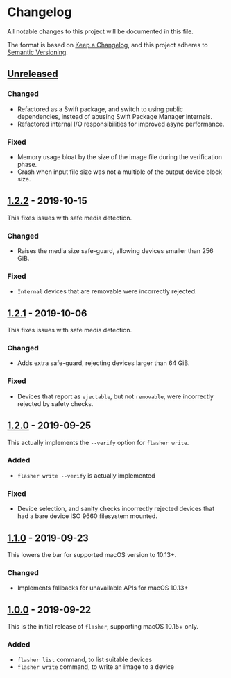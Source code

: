 # Changelog
All notable changes to this project will be documented in this file.

The format is based on [Keep a Changelog](https://keepachangelog.com/en/1.0.0/),
and this project adheres to [Semantic Versioning](https://semver.org/spec/v2.0.0.html).


## [Unreleased]

### Changed

- Refactored as a Swift package, and switch to using public dependencies, instead of abusing Swift Package Manager internals.
- Refactored internal I/O responsibilities for improved async performance.

### Fixed

- Memory usage bloat by the size of the image file during the verification phase.
- Crash when input file size was not a multiple of the output device block size.

## [1.2.2] - 2019-10-15

This fixes issues with safe media detection.

### Changed

- Raises the media size safe-guard, allowing devices smaller than 256 GiB.

### Fixed

- `Internal` devices that are removable were incorrectly rejected.


## [1.2.1] - 2019-10-06

This fixes issues with safe media detection.

### Changed

- Adds extra safe-guard, rejecting devices larger than 64 GiB.

### Fixed

- Devices that report as `ejectable`, but not `removable`, were incorrectly rejected by safety checks.


## [1.2.0] - 2019-09-25

This actually implements the `--verify` option for `flasher write`.

### Added

- `flasher write --verify` is actually implemented

### Fixed

- Device selection, and sanity checks incorrectly rejected devices that had a
  bare device ISO 9660 filesystem mounted.


## [1.1.0] - 2019-09-23

This lowers the bar for supported macOS version to 10.13+.

### Changed

- Implements fallbacks for unavailable APIs for macOS 10.13+


## [1.0.0] - 2019-09-22

This is the initial release of `flasher`, supporting macOS 10.15+ only.

### Added

- `flasher list` command, to list suitable devices
- `flasher write` command, to write an image to a device


[Unreleased]: https://github.com/notCalle/flasher/compare/v1.2.2..HEAD
[1.2.2]: https://github.com/notCalle/flasher/compare/v1.2.1..v1.2.2
[1.2.1]: https://github.com/notCalle/flasher/compare/v1.2.0..v1.2.1
[1.2.0]: https://github.com/notCalle/flasher/compare/v1.1.0..v1.2.0
[1.1.0]: https://github.com/notCalle/flasher/compare/v1.0.0..v1.1.0
[1.0.0]: https://github.com/notCalle/flasher/releases/tag/v1.0.0
